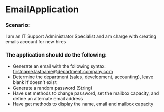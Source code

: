 # EmailApplication
### Scenario: 
I am an IT Support Administrator Specialist and am charge with creating emails account for new hires
### The application should do the following:
- Generate an email with the following syntax: firstname.lastname@department.company.com
- Determine the department (sales, development, accounting), leave blank if doesn't exist
- Generate a random password (String)
- Have set methods to change password, set the mailbox capacity, and define an alternate email address
- Have get methods to display the name, email and mailbox capacity

